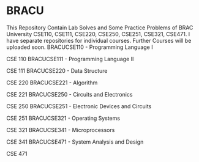 # BRACU
This Repository Contain Lab Solves and Some Practice Problems of BRAC University CSE110, CSE111, CSE220, CSE250, CSE251, CSE321, CSE471. I have separate repositories for individual courses. Further Courses will be uploaded soon.
BRACUCSE110 - Programming Language I

CSE 110
BRACUCSE111 - Programming Language II

CSE 111
BRACUCSE220 - Data Structure

CSE 220
BRACUCSE221 - Algorithm

CSE 221
BRACUCSE250 - Circuits and Electronics

CSE 250
BRACUCSE251 - Electronic Devices and Circuits

CSE 251
BRACUCSE321 - Operating Systems

CSE 321
BRACUCSE341 - Microprocessors

CSE 341
BRACUCSE471 - System Analysis and Design

CSE 471
